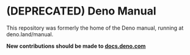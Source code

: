 # (DEPRECATED) Deno Manual

This repository was formerly the home of the Deno manual, running at
deno.land/manual.

**New contributions should be made to
[docs.deno.com](https://github.com/denoland/deno-docs)**
